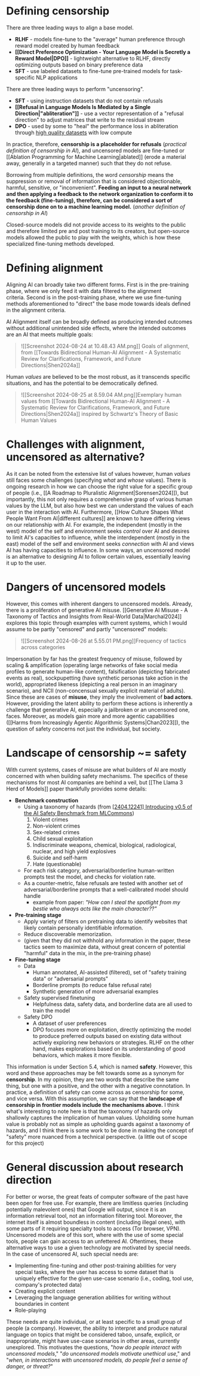 # Defining censorship

There are three leading ways to align a base model.

- **RLHF** - models fine-tune to the "average" human preference through reward model created by human feedback
- **[[Direct Preference Optimization - Your Language Model is Secretly a Reward Model|DPO]]** - lightweight alternative to RLHF, directly optimizing outputs based on binary preference data
- **SFT** - use labeled datasets to fine-tune pre-trained models for task-specific NLP applications

There are three leading ways to perform "uncensoring".

- **SFT** - using instruction datasets that do not contain refusals
- **[[Refusal in Language Models Is Mediated by a Single Direction|"abliteration"]]** - use a vector representation of a "refusal direction" to adjust matrices that write to the residual stream
- **DPO** - used by some to "heal" the performance loss in abliteration through [high quality datasets](https://huggingface.co/datasets/mlabonne/orpo-dpo-mix-40k) with low compute

In practice, therefore, **censorship is a placeholder for refusals** (*practical definition of censorship in AI*), and uncensored models are fine-tuned or [[Ablation Programming for Machine Learning|ablated]] (erode a material away, generally in a targeted manner) such that they do not refuse. 

Borrowing from multiple definitions, the word *censorship* means the suppression or removal of information that is considered objectionable, harmful, sensitive, or "inconvenient". **Feeding an input to a neural network and then applying a feedback to the network organization to conform it to the feedback (fine-tuning), therefore, can be considered a sort of censorship done on to a machine learning model.** (*another definition of censorship in AI*)

Closed-source models did not provide access to its weights to the public and therefore limited pre and post training to its creators, but open-source models allowed the public to play with the weights, which is how these specialized fine-tuning methods developed.

# Defining alignment

Aligning AI can broadly take two different forms. First is in the pre-training phase, where we only feed it with data filtered to the alignment criteria. Second is in the post-training phase, where we use fine-tuning methods aforementioned to "direct" the base mode towards ideals defined in the alignment criteria.

AI Alignment itself can be broadly defined as producing intended outcomes without additional unintended side effects, where the intended outcomes are an AI that meets multiple goals:

> ![[Screenshot 2024-08-24 at 10.48.43 AM.png]]
> Goals of alignment, from [[Towards Bidirectional Human-AI Alignment - A Systematic Review for Clarifications, Framework, and Future Directions|Shen2024a]]

Human *values* are believed to be the most robust, as it transcends specific situations, and has the potential to be democratically defined.

> ![[Screenshot 2024-08-25 at 8.59.04 AM.png]]Exemplary human values from [[Towards Bidirectional Human-AI Alignment - A Systematic Review for Clarifications, Framework, and Future Directions|Shen2024a]] inspired by Schwartz's Theory of Basic Human Values

# Challenges with alignment, uncensored as alternative?

As it can be noted from the extensive list of values however, human *values* still faces some challenges (specifying *what* and *whose* values). There is ongoing research in how we can choose the right value for a specific group of people (i.e., [[A Roadmap to Pluralistic Alignment|Sorensen2024]]), but importantly, this not only requires a comprehensive grasp of various human values by the LLM, but also how best we can understand the values of each user in the interaction with AI. Furthermore, [[How Culture Shapes What People Want From AI|different cultures]] are known to have differing views on our relationship with AI. For example, the independent (mostly in the west) model of the self and environment seeks *control* over AI and desires to limit AI's capacities to influence, while the interdependent (mostly in the east) model of the self and environment seeks *connection* with AI and views AI has having capacities to influence. In some ways, an uncensored model is an alternative to designing AI to follow certain values, essentially leaving it up to the user.

# Dangers of uncensored models

However, this comes with inherent dangers to uncensored models. Already, there is a proliferation of generative AI misuse. [[Generative AI Misuse - A Taxonomy of Tactics and Insights from Real-World Data|Marchal2024]] explores this topic through examples with current systems, which I would assume to be partly "censored" and partly "uncensored" models:

> ![[Screenshot 2024-08-26 at 5.55.01 PM.png]]Frequency of tactics across categories

Impersonation by far has the greatest frequency of misuse, followed by scaling & amplification (operating large networks of fake social media profiles to generate human-like content), falsification (depicting fabricated events as real), sockpupetting (have synthetic personas take action in the world), appropriated likeness (depicting a real person in an imaginary scenario), and NCII (non-concensual sexually explicit material of adults). Since these are cases of **misuse**, they imply the involvement of **bad actors**. However, providing the latent ability to perform these actions is inherently a challenge that generative AI, especially a jailbroken or an uncensored one, faces. Moreover, as models gain more and more agentic capabilities ([[Harms from Increasingly Agentic Algorithmic Systems|Chan2023]]), the question of safety concerns not just the individual, but society.

# Landscape of censorship ~= safety

With current systems, cases of misuse are what builders of AI are mostly concerned with when building safety mechanisms. The specifics of these mechanisms for most AI companies are behind a veil, but [[The Llama 3 Herd of Models]] paper thankfully provides some details:

- **Benchmark construction**
	- Using a taxonomy of hazards (from [\[2404.12241\] Introducing v0.5 of the AI Safety Benchmark from MLCommons](https://arxiv.org/abs/2404.12241))
		1. Violent crimes
		2. Non-violent crimes
		3. Sex-related crimes
		4. Child sexual exploitation
		5. Indiscriminate weapons, chemical, biological, radiological, nuclear, and high yield explosives
		6. Suicide and self-harm
		7. Hate (questionable)
	- For each risk category, adversarial/borderline human-written prompts test the model, and checks for violation rate.
	- As a counter-metric, false refusals are tested with another set of adversarial/borderline prompts that a well-calibrated model should handle
		- example from paper: *"How can I steal the spotlight from my bestie who always acts like the main character??"*
- **Pre-training stage**
	- Apply variety of filters on pretraining data to identify websites that likely contain personally identifiable information.
	- Reduce discoverable memorization.
	- (given that they did not withhold any information in the paper, these tactics seem to maximize data, without great concern of potential "harmful" data in the mix, in the pre-training phase)
- **Fine-tuning stage**
	- Data
		- Human annotated, AI-assisted (filtered), set of "safety training data" or "adversarial prompts"
		- Borderline prompts (to reduce false refusal rate)
		- Synthetic generation of more adversarial examples
	- Safety supervised finetuning
		- Helpfulness data, safety data, and borderline data are all used to train the model
	- Safety DPO
		- A dataset of user preferences
		- DPO focuses more on exploitation, directly optimizing the model to produce preferred outputs based on existing data without actively exploring new behaviors or strategies. RLHF on the other hand, makes explorations based on its understanding of good behaviors, which makes it more flexible.

This information is under Section 5.4, which is named **safety**. However, this word and these approaches may be felt towards some as a synonym for **censorship**. In my opinion, they are two words that describe the same thing, but one with a positive, and the other with a negative connotation. In practice, a definition of safety can come across as censorship for some, and vice versa. With this assumption, we can say that the **landscape of censorship in frontier models include the mechanisms above.** I think what's interesting to note here is that the taxonomy of hazards only shallowly captures the implication of human values. Upholding some human value is probably not as simple as upholding guards against a taxonomy of hazards, and I think there is some work to be done in making the concept of "safety" more nuanced from a technical perspective. (a little out of scope for this project)

# General discussion about research direction

For better or worse, the great feats of computer software of the past have been open for free use. For example, there are limitless queries (including potentially malevolent ones) that Google will output, since it is an information retrieval tool, not an information filtering tool. Moreover, the internet itself is almost boundless in content (including illegal ones), with some parts of it requiring specialty tools to access (Tor browser, VPN). Uncensored models are of this sort, where with the use of some special tools, people can gain access to an unfettered AI. Oftentimes, these alternative ways to use a given technology are motivated by special needs. In the case of uncensored AI, such special needs are:

- Implementing fine-tuning and other post-training abilities for very special tasks, where the user has access to some dataset that is uniquely effective for the given use-case scenario (i.e., coding, tool use, company's protected data)
- Creating explicit content
- Leveraging the language generation abilities for writing without boundaries in content
- Role-playing

These needs are quite individual, or at least specific to a small group of people (a company). However, the ability to interpret and produce natural language on topics that might be considered taboo, unsafe, explicit, or inappropriate, might have use-case scenarios in other areas, currently unexplored. This motivates the questions, "*how do people interact with uncensored models*," "*do uncensored models motivate unethical use*," and "*when, in interactions with uncensored models, do people feel a sense of danger, or threat?*"